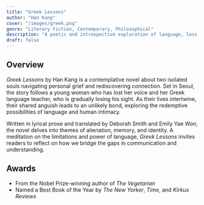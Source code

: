 ```yaml
---
title: "Greek Lessons"
author: "Han Kang"
cover: "/images/greek.png"
genre: "Literary Fiction, Contemporary, Philosophical"
description: "A poetic and introspective exploration of language, loss, and connection, told through the lives of a teacher losing his sight and a student who has lost her voice."
draft: false
---
```


## Overview
*Greek Lessons* by Han Kang is a contemplative novel about two isolated souls navigating personal grief and rediscovering connection. Set in Seoul, the story follows a young woman who has lost her voice and her Greek language teacher, who is gradually losing his sight. As their lives intertwine, their shared anguish leads to an unlikely bond, exploring the redemptive possibilities of language and human intimacy.

Written in lyrical prose and translated by Deborah Smith and Emily Yae Won, the novel delves into themes of alienation, memory, and identity. A meditation on the limitations and power of language, *Greek Lessons* invites readers to reflect on how we bridge the gaps in communication and understanding.

## Awards
- From the Nobel Prize-winning author of *The Vegetarian*
- Named a Best Book of the Year by *The New Yorker*, *Time*, and *Kirkus Reviews*


